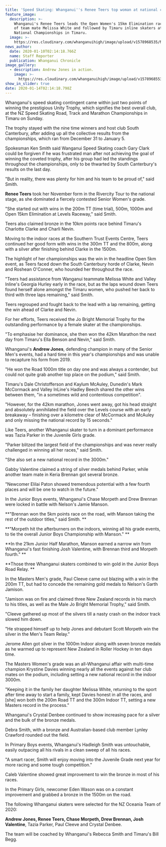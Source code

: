 ```yaml
---
title: 'Speed Skating: Whanganui''s Renee Teers top woman at national championships '
feature_image:
  description: >-
    Whanganui's Renee Teers leads the Open Women's 15km Elimination race, ahead
    of team mate Melissa White and followed by Timaru inline skaters at the NZ
    National Championships in Timaru.
  image: >-
    https://res.cloudinary.com/whanganuihigh/image/upload/v1578968535/News/Renee_Teers._chron_10.1.20.jpg
news_author:
  date: 2020-01-10T02:14:18.766Z
  name: Staff Reporter
  publication: Whanganui Chronicle
image_gallery:
  - description: Andrew Jones in action.
    image: >-
      https://res.cloudinary.com/whanganuihigh/image/upload/v1578968553/News/andrew_Jones_ex._Chron_10.1.20.jpg
show_in_slider: true
date: 2020-01-14T02:14:18.798Z
---
```

Whanganui's speed skating contingent came within just two points of winning the prestigious Unity Trophy, which signifies the best overall club, at the NZ Speed Skating Road, Track and Marathon Championships in Timaru on Sunday.

The trophy stayed with the nine time winners and host club South Canterbury, after adding up all the collective results from the championships, which ran from December 31 to January 5.

Spokesman Ken Smith said Wanganui Speed Skating coach Gary Clark could be forgiven if he was frustrated man after not achieving the goal of winning the coveted trophy, after his group had led the standings throughout the championships, only to be thwarted by South Canterbury's results on the last day.

"But in reality, there was plenty for him and his team to be proud of," said Smith.

**Renee Teers** took her November form in the Rivercity Tour to the national stage, as she dominated a fiercely contested Senior Women's grade.

"She started out with wins in the 200m TT (time trial), 500m, 1000m and Open 15km Elimination at Levels Raceway," said Smith.

Teers also claimed bronze in the 10km points race behind Timaru's Charlotte Clarke and Charli Nevin.

Moving to the indoor races at the Southern Trust Events Centre, Teers continued her good form with wins in the 300m TT and the 800m, along with a silver after finishing behind Clarke in the 1500m.

The highlight of her championships was the win in the headline Open 5km event, as Teers faced down the South Canterbury horde of Clarke, Nevin and Roshean O'Conner, who hounded her throughout the race.

"Teers had assistance from Wanganui teammate Melissa White and Valley Inline's Georgia Hurley early in the race, but as the laps wound down Teers found herself alone amongst the Timaru women, who pushed her back to third with three laps remaining," said Smith.

Teers regrouped and fought back to the lead with a lap remaining, getting the win ahead of Clarke and Nevin.

For her efforts, Teers received the Jo Bright Memorial Trophy for the outstanding performance by a female skater at the championships.

"To emphasise her dominance, she then won the 42km Marathon the next day from Timaru's Ella Benson and Nevin," said Smith.

Whanganui's **Andrew Jones**, defending champion in many of the Senior Men's events, had a hard time in this year's championships and was unable to recapture his form from 2019.

"He won the Road 1000m title on day one and was always a contender, but could not quite grab another top place on the podium," said Smith.

Timaru's Dale Christofferson and Kaylum McAuley, Dunedin's Mark McCormack and Valley InLine's Hadley Beech shared the other wins between them, "in a sometimes wild and contentious competition".

"However, for the 42km marathon, Jones went away, got his head straight and absolutely annihilated the field over the Levels course with an early breakaway – finishing over a kilometre clear of McCormack and McAuley and only missing the national record by 15 seconds."

Like Teers, another Whanganui skater to turn in a dominant performance was Tazia Parker in the Juvenile Girls grade.

"Parker blitzed the largest field of the championships and was never really challenged in winning all her races," said Smith.

"She also set a new national record in the 3000m."

Gabby Valentine claimed a string of silver medals behind Parker, while another team mate in Keria Brennan got several bronze.

"Newcomer Elilai Paton showed tremendous potential with a few fourth places and will be one to watch in the future."

In the Junior Boys events, Whanganui's Chase Morpeth and Drew Brennan were locked in battle with Nelson's Jamie Manson.

**"Brennan won the 5km points race on the road, with Manson taking the rest of the outdoor titles," said Smith.**

**"Morpeth hit the afterburners on the indoors, winning all his grade events, to tie the overall Junior Boys Championship with Manson."**

**In the 21km Junior Half Marathon, Manson earned a narrow win from Whanganui's fast finishing Josh Valentine, with Brennan third and Morpeth fourth."**

**Those three Whanganui skaters combined to win gold in the Junior Boys Road Relay.**

In the Masters Men's grade, Paul Cleeve came out blazing with a win in the 200m TT, but had to concede the remaining gold medals to Nelson's Garth Jamison.

"Jamison was on fire and claimed three New Zealand records in his march to his titles, as well as the Male Jo Bright Memorial Trophy," said Smith.

"Cleeve gathered up most of the silvers till a nasty crash on the indoor track slowed him down.

"He strapped himself up to help Jones and debutant Scott Morpeth win the silver in the Men's Team Relay."

Jerome Allen got silver in the 1000m Indoor along with seven bronze medals as he warmed up to represent New Zealand in Roller Hockey in ten days time.

The Masters Women's grade was an all-Whanganui affair with multi-time champion Krystine Davies winning nearly all the events against her club mates on the podium, including setting a new national record in the indoor 3000m.

"Keeping it in the family her daughter Melissa White, returning to the sport after time away to start a family, kept Davies honest in all the races, and [she] won both the 200m Road TT and the 300m Indoor TT, setting a new Masters record in the process."

Whanganui's Crystal Denbee continued to show increasing pace for a silver and the bulk of the bronze medals.

Debra Smith, with a bronze and Australian-based club member Lynley Crawford rounded out the field.

In Primary Boys events, Whanganui's Hadleigh Smith was untouchable, easily outpacing all his rivals in a clean sweep of all his races.

"A smart racer, Smith will enjoy moving into the Juvenile Grade next year for more racing and some tough competition."

Caleb Valentine showed great improvement to win the bronze in most of his races.

In the Primary Girls, newcomer Eden Wason was on a constant improvement and grabbed a bronze in the 1500m on the road.

The following Whanganui skaters were selected for the NZ Oceania Team of 2020:

**Andrew Jones, Renee Teers, Chase Morpeth, Drew Brennan, Josh Valentine**, Tazia Parker, Paul Cleeve and Crystal Denbee.

The team will be coached by Whanganui's Rebecca Smith and Timaru's Bill Begg.
